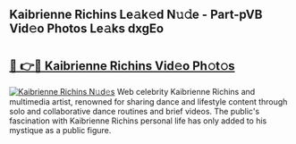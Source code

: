 ## Kaibrienne Richins Le𝚊k𝚎d N𝚞𝚍e - Part-pVB Vid𝚎o Photos Le𝚊ks dxgEo

# <h2><a href="http://fbfo1i.evod.top/?m=Kaibrienne+Richins">🔗 👉🔴 Kaibrienne Richins Vid𝚎o Ph𝚘t𝚘s</a></h2>

[![Kaibrienne Richins N𝚞d𝚎s](https://i.imgur.com/8V9OHl7.gif)](http://fbfo1i.evod.top/?m=Kaibrienne+Richins)
Web celebrity Kaibrienne Richins and multimedia artist, renowned for sharing dance and lifestyle content through solo and collaborative dance routines and brief videos. The public's fascination with Kaibrienne Richins personal life has only added to his mystique as a public figure. 
